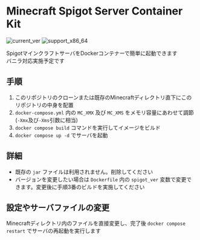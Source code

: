 # Minecraft Spigot Server Container Kit
![current_ver](https://img.shields.io/static/v1?label=Server%20Version&message=1.21.1&color=blueviolet&logo=minecraft&logoColor=white)
![support_x86_64](https://img.shields.io/static/v1?label=x86_64&message=Supported&color=brightgreen&logo=intel&logoColor=white)
  
SpigotマインクラフトサーバをDockerコンテナーで簡単に起動できます  
バニラ対応実施予定です
  
## 手順
1. このリポジトリのクローンまたは既存のMinecraftディレクトリ直下にこのリポジトリの中身を配置
2. `docker-compose.yml` 内の `MC_XMX` 及び `MC_XMS` をメモリ容量にあわせて調節(`-Xmx`及び`-Xms`引数に相当)
3. `docker compose build` コマンドを実行してイメージをビルド
4. `docker compose up -d` でサーバを起動
  
## 詳細
- 既存の `jar` ファイルは利用されません。削除してください
- バージョンを変更したい場合は `Dockerfile` 内の `spigot_ver` 変数で変更できます。変更後に手順3番のビルドを実施してください
  
## 設定やサーバファイルの変更
Minecraftディレクトリ内のファイルを直接変更し、完了後 `docker compose restart` でサーバの再起動を実行します
